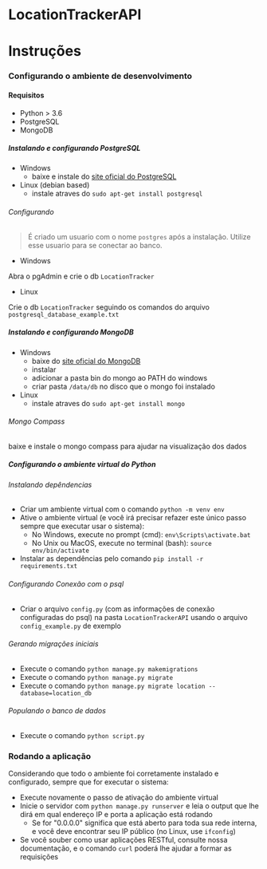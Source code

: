 # LocationTrackerAPI

# Instruções
### Configurando o ambiente de desenvolvimento
#### Requisitos
- Python > 3.6
- PostgreSQL 
- MongoDB

##### Instalando e configurando PostgreSQL
- Windows
  - baixe e instale do [site oficial do PostgreSQL](https://www.postgresql.org/download/)
- Linux (debian based)
  - instale atraves do `sudo apt-get install postgresql`
###### Configurando
> É criado um usuario com o nome `postgres` após a instalação. Utilize esse usuario para se conectar ao banco.
- Windows

Abra o pgAdmin e crie o db `LocationTracker`
- Linux

Crie o db `LocationTracker` seguindo os comandos do arquivo `postgresql_database_example.txt`

##### Instalando e configurando MongoDB
- Windows
  - baixe do [site oficial do MongoDB](https://www.mongodb.com/download-center#community)
  - instalar
  - adicionar a pasta bin do mongo ao PATH do windows
  - criar pasta `/data/db` no disco que o mongo foi instalado
- Linux 
  - instale atraves do `sudo apt-get install mongo`

###### Mongo Compass
baixe e instale o mongo compass para ajudar na visualização dos dados

##### Configurando o ambiente virtual do Python
###### Instalando depêndencias
- Criar um ambiente virtual com o comando `python -m venv env`
- Ative o ambiente virtual (e você irá precisar refazer este único passo sempre que executar usar o sistema):
    - No Windows, execute no prompt (cmd): `env\Scripts\activate.bat`
    - No Unix ou MacOS, execute no terminal (bash): `source env/bin/activate`
- Instalar as dependências pelo comando `pip install -r requirements.txt`
###### Configurando Conexão com o psql
- Criar o arquivo `config.py` (com as informações de conexão configuradas do psql) na pasta `LocationTrackerAPI` usando o arquivo `config_example.py` de exemplo
###### Gerando migrações iniciais
- Execute o comando `python manage.py makemigrations`
- Execute o comando `python manage.py migrate`
- Execute o comando `python manage.py migrate location --database=location_db`
###### Populando o banco de dados
- Execute o comando `python script.py`

### Rodando a aplicação
Considerando que todo o ambiente foi corretamente instalado e configurado, sempre que for executar o sistema:
- Execute novamente o passo de ativação do ambiente virtual
- Inicie o servidor com `python manage.py runserver` e leia o output que lhe dirá em qual endereço IP e porta a aplicação está rodando
    - Se for "0.0.0.0" significa que está aberto para toda sua rede interna, e você deve encontrar seu IP público (no Linux, use ```ifconfig```)
- Se você souber como usar aplicações RESTful, consulte nossa documentação, e o comando ```curl``` poderá lhe ajudar a formar as requisições
